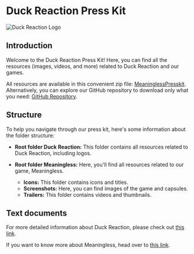 # Duck Reaction Press Kit

![Duck Reaction Logo](Duck%20Reaction/duckreaction_logo2022_official_512.png)

## Introduction

Welcome to the Duck Reaction Press Kit! Here, you can find all the resources (images, videos, and more) related to Duck Reaction and our games.

All resources are available in this convenient zip file: [MeaninglessPresskit](MeaninglessPresskit.zip). Alternatively, you can explore our GitHub repository to download only what you need: [GitHub Repository](https://github.com/duckreaction-studio/presskit).

## Structure

To help you navigate through our press kit, here's some information about the folder structure:

- **Root folder Duck Reaction:** This folder contains all resources related to Duck Reaction, including logos.

- **Root folder Meaningless:** Here, you'll find all resources related to our game, Meaningless.
  - **Icons:** This folder contains icons and titles.
  - **Screenshots:** Here, you can find images of the game and capsules.
  - **Trailers:** This folder contains videos and thumbnails.

## Text documents

For more detailed information about Duck Reaction, please check out [this link](https://duckreaction.notion.site/About-Duck-Reaction-Press-kit-2a5a02c9858547879aaaf9acc75cb6ba?pvs=4).

If you want to know more about Meaningless, head over to [this link](https://duckreaction.notion.site/Meaningless-Press-Kit-7b40ddf3bf7442a8b32f89993c524aa2).
